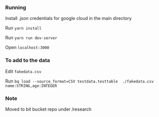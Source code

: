 ### Running

Install .json credentials for google cloud in the main directory

Run `yarn install`

Run `yarn run dev-server`

Open `localhost:3000`




### To add to the data

Edit `fakedata.csv`

Run `bq load --source_format=CSV testdata.testtable  ./fakedata.csv name:STRING,age:INTEGER`


### Note

Moved to bit bucket repo under /research